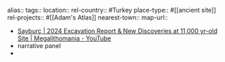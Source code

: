 alias::
tags::
location::
rel-country:: #Turkey
place-type:: #[[ancient site]]
rel-projects:: #[[Adam's Atlas]]
nearest-town::
map-url::

- [Sayburç | 2024 Excavation Report & New Discoveries at 11,000 yr-old Site | Megalithomania - YouTube](https://www.youtube.com/watch?v=1uXO_qN2ucU)
- narrative panel
-
